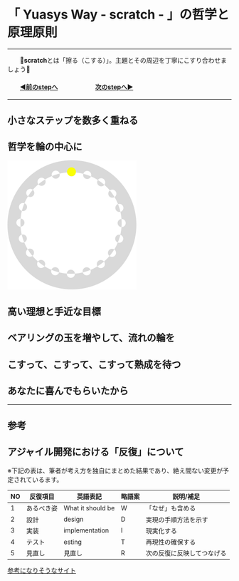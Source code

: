 # 「 Yuasys Way - scratch - 」の哲学と原理原則

---
&emsp;&emsp;📌<b>scratch</b>とは「擦る（こする）」。主題とその周辺を丁寧にこすり合わせましょう📌
#### &emsp;&emsp;[◀️前のstepへ](https://github.com/yuasys/scratch001/tree/main#readme)&emsp;&emsp;&emsp;&emsp;&emsp;&emsp;[次のstepへ▶️](https://github.com/yuasys/scratch001/tree/main/001#readme)
---
## 小さなステップを数多く重ねる

## 哲学を輪の中心に

![哲学](https://raw.githubusercontent.com/yuasys/scratch001/560d8b798695c8d5e09357fc44b04878be9644c8/images/Tetsugaku.svg)

## 高い理想と手近な目標

## ベアリングの玉を増やして、流れの輪を

## こすって、こすって、こすって熟成を待つ

## あなたに喜んでもらいたから

---
参考
---

## アジャイル開発における「反復」について

※下記の表は、筆者が考え方を独自にまとめた結果であり、絶え間ない変更が予定されているます。

|NO|反復項目|英語表記|略語案|説明/補足|
|----|----|----|----|----|
|1|あるべき姿|What it should be|W|「なぜ」も含める|
|2|設計|design|D|実現の手順方法を示す|
|3|実装|implementation|I|現実化する|
|4|テスト|esting|T|再現性の確保する|
|5|見直し|見直し|R|次の反復に反映してつなげる|

[参考になりそうなサイト](https://www.galk-jp.com/blog/agile-development-process/)

